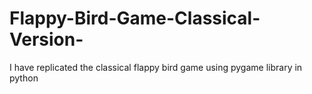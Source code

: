 # Flappy-Bird-Game-Classical-Version-
I have replicated the classical flappy bird game using pygame library in python
